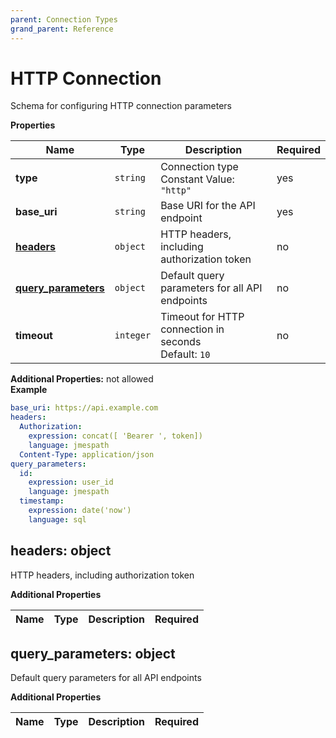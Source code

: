 ```yaml
---
parent: Connection Types
grand_parent: Reference
---
```


# HTTP Connection

Schema for configuring HTTP connection parameters


**Properties**

|Name|Type|Description|Required|
|----|----|-----------|--------|
|**type**|`string`|Connection type<br/>Constant Value: `"http"`<br/>|yes|
|**base\_uri**|`string`|Base URI for the API endpoint<br/>|yes|
|[**headers**](#headers)|`object`|HTTP headers, including authorization token<br/>|no|
|[**query\_parameters**](#query_parameters)|`object`|Default query parameters for all API endpoints<br/>|no|
|**timeout**|`integer`|Timeout for HTTP connection in seconds<br/>Default: `10`<br/>|no|

**Additional Properties:** not allowed  
**Example**

```yaml
base_uri: https://api.example.com
headers:
  Authorization:
    expression: concat([ 'Bearer ', token])
    language: jmespath
  Content-Type: application/json
query_parameters:
  id:
    expression: user_id
    language: jmespath
  timestamp:
    expression: date('now')
    language: sql

```

<a name="headers"></a>
## headers: object

HTTP headers, including authorization token


**Additional Properties**

|Name|Type|Description|Required|
|----|----|-----------|--------|

<a name="query_parameters"></a>
## query\_parameters: object

Default query parameters for all API endpoints


**Additional Properties**

|Name|Type|Description|Required|
|----|----|-----------|--------|


